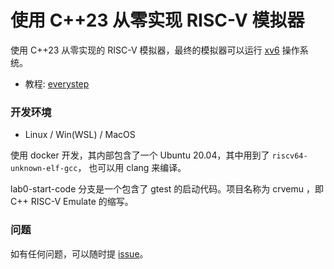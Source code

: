 # 使用 C++23 从零实现 RISC-V 模拟器

使用 C++23 从零实现的 RISC-V 模拟器，最终的模拟器可以运行 [xv6](https://pdos.csail.mit.edu/6.828/2012/xv6.html) 操作系统。

- 教程: [everystep](https://github.com/weijiew/everystep)

### 开发环境

- Linux / Win(WSL) / MacOS

使用 docker 开发，其内部包含了一个 Ubuntu 20.04，其中用到了 `riscv64-unknown-elf-gcc`， 也可以用 clang 来编译。

lab0-start-code 分支是一个包含了 gtest 的启动代码。项目名称为 crvemu ，即 C++ RISC-V Emulate 的缩写。

### 问题

如有任何问题，可以随时提 [issue](https://github.com/weijiew/crvemu/issues)。